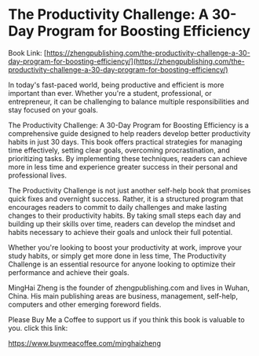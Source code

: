 # The Productivity Challenge: A 30-Day Program for Boosting Efficiency

Book Link: [https://zhengpublishing.com/the-productivity-challenge-a-30-day-program-for-boosting-efficiency/](https://zhengpublishing.com/the-productivity-challenge-a-30-day-program-for-boosting-efficiency/)

In today's fast-paced world, being productive and efficient is more important than ever. Whether you're a student, professional, or entrepreneur, it can be challenging to balance multiple responsibilities and stay focused on your goals.

The Productivity Challenge: A 30-Day Program for Boosting Efficiency is a comprehensive guide designed to help readers develop better productivity habits in just 30 days. This book offers practical strategies for managing time effectively, setting clear goals, overcoming procrastination, and prioritizing tasks. By implementing these techniques, readers can achieve more in less time and experience greater success in their personal and professional lives.

The Productivity Challenge is not just another self-help book that promises quick fixes and overnight success. Rather, it is a structured program that encourages readers to commit to daily challenges and make lasting changes to their productivity habits. By taking small steps each day and building up their skills over time, readers can develop the mindset and habits necessary to achieve their goals and unlock their full potential.

Whether you're looking to boost your productivity at work, improve your study habits, or simply get more done in less time, The Productivity Challenge is an essential resource for anyone looking to optimize their performance and achieve their goals.

MingHai Zheng is the founder of zhengpublishing.com and lives in Wuhan, China. His main publishing areas are business, management, self-help, computers and other emerging foreword fields.

Please Buy Me a Coffee to support us if you think this book is valuable to you. click this link:

https://www.buymeacoffee.com/minghaizheng
